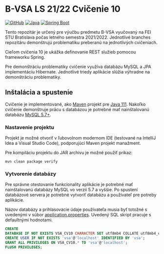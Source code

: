 # B-VSA LS 21/22 Cvičenie 10

[![GitHub](https://img.shields.io/github/license/interes-group/b-vsa-cvicenia)](https://unlicense.org)
[![Java](https://img.shields.io/badge/Java-11-red)](https://openjdk.java.net/projects/jdk/11/)
[![Spring Boot](https://img.shields.io/badge/Spring_Boot-2.6.6-green)](https://spring.io)

Tento repozitár je určený pre výučbu predmetu B-VSA vyučovaný na FEI STU Bratislava počas letného semestra 2021/2022.
Jednotlivé branches repozitáru demonštrujú problematiku preberanú na jednotlivých cvičeniach.

Cieľom cvičenia 10 je ukážka definovanie REST služieb pomocou frameworku Spring.

Pre demonštráciu problematiky cvičenie využíva databázu MySQL a JPA implementáciu Hibernate.
Jednotlivé triedy aplikácie slúžia výhradne na demonštráciu problematiky.

## Inštalácia a spustenie

Cvičenie je implementované, ako [Maven](https://maven.apache.org/) projekt
pre [Java 111](https://openjdk.java.net/install/). Nakoľko cvičenie demonštruje prácu s databázou je potrebné mať
nainštalovanú databázu [MySQL 5.7+](https://www.mysql.com/).

### Nastavenie projektu

Projekt je možné otvoriť v ľubovolnom modernom IDE (testované na IntelliJ Idea a Visual Studio Code), podporujúci Maven
projekt manažment.

Pre kompiláciu projektu do JAR archívu je možné použiť príkaz:

```shell
mvn clean package verify
```

### Vytvorenie databázy

Pre správne otestovanie funkcionality aplikácie je potrebné mať nainštalovanú databázy MySQL vo verzií 5.7 a vyššie. Po
spustení databázové servera je potrebné vytvoriť databázu a používateľ pre potreby aplikácie.

Názov databázy a prihlasovacie údaje používateľa musia byť totožné s uvedenými v
súbor [application.properties](src/main/resources/application.properties). Uvedený SQL skript pracuje s defaultnými
hodnotami.

```sql
CREATE
DATABASE IF NOT EXISTS VSA_CV10 CHARACTER SET utf8mb4 COLLATE utf8mb4_unicode_ci;
CREATE USER IF NOT EXISTS 'vsa'@'localhost' IDENTIFIED BY 'vsa';
GRANT ALL PRIVILEGES ON VSA_CV10.* TO 'vsa'@'localhost';
FLUSH PRIVILEGES;
```
